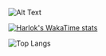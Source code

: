 ![Alt Text](https://media.tenor.com/3Gehha8RO-sAAAAC/goose-dance.gif)

[![Harlok's WakaTime stats](https://github-readme-stats-rose-phi.vercel.app/api/wakatime?username=jxncted)](https://github.com/anuraghazra/github-readme-stats)



![Top Langs](https://github-readme-stats-rose-phi.vercel.app/api/top-langs/?username=jxncted\&layout=compact&hide=c,assembly,jupyter%20notebook)
